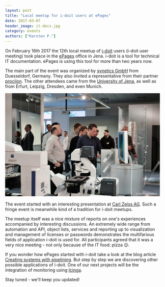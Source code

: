 ```yaml
---
layout: post
title: "Local meetup for i-doit users at ePages"
date: 2017-03-07
header_image: it-docs.jpg
category: events
authors: ["Karsten P."]
---
```


On February 16th 2017 the 12th local meetup of [i-doit](https://www.i-doit.com/) users (i-doit user meeting) took place in the [ePages](https://www.epages.com/en/) office in Jena.
i-doit is a tool for technical IT documentation.
ePages is using this tool for more than two years now.

The main part of the event was organized by [synetics GmbH](https://www.i-doit.com/en/company/) from Duesseldorf, Germany.
They also invited a representative from their partner [procilon](https://www.procilon.de/).
The other attendees came from the [University of Jena](https://www.uni-jena.de/), as well as from Erfurt, Leipzig, Dresden, and even Munich.

![](/assets/img/pages/blog/images/blog-i-doit.jpg)

The event started with an interesting presentation at [Carl Zeiss AG](https://www.zeiss.de).
Such a fringe event is meanwhile kind of a tradition for i-doit meetups.

The meetup itself was a nice mixture of reports on one's experiences accompanied by interesting discussions.
An extremely wide range from automation and API, object lists, services and reporting up to visualization and management of licenses or passwords demonstrates the multifarious fields of application i-doit is used for.
All participants agreed that it was a very nice meeting - not only because of the IT food: pizza 😉.

If you wonder how ePages started with i-doit take a look at the blog article [Creating systems with pipelining](/blog/tech-stories/creating-systems-with-pipelining/).
But step by step we are discovering other possible applications of i-doit.
One of our next projects will be the integration of monitoring using [Icinga](https://www.icinga.com/).

Stay tuned - we'll keep you updated!
